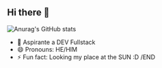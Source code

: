 ## Hi there 👋

![Anurag's GitHub stats](https://github-readme-stats.vercel.app/api?username=anuraghazra&theme=gruvbox_icons=true)
- 🌱 Aspirante a DEV Fullstack
- 😄 Pronouns: HE/HIM
- ⚡ Fun fact: Looking my place at the SUN :D
/END
